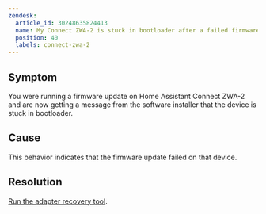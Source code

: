 ```yaml
---
zendesk:
  article_id: 30248635824413
  name: My Connect ZWA-2 is stuck in bootloader after a failed firmware update
  position: 40
  labels: connect-zwa-2
---
```


## Symptom

You were running a firmware update on Home Assistant Connect ZWA-2 and are now getting a message from the software installer that the device is stuck in bootloader.

## Cause

This behavior indicates that the firmware update failed on that device.

## Resolution

[Run the adapter recovery tool](/hc/en-us/articles/30248838949405).
